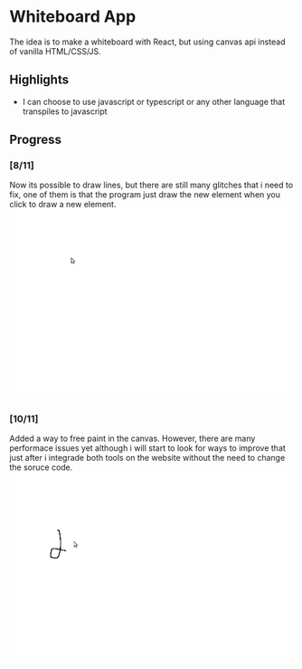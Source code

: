 # Whiteboard App
The idea is to make a whiteboard with React, but using canvas api instead of vanilla HTML/CSS/JS.

## Highlights
- I can choose to use javascript or typescript or any other language that transpiles to javascript


## Progress
### [8/11]
Now its possible to draw lines, but there are still many glitches that i need to fix, one of them is that the program just draw the new element when you click to draw a new element.
<img src="/assets/whiteboard_app_first_steps.gif"/>

### [10/11]
Added a way to free paint in the canvas. However, there are many performace issues yet although i will start to look for ways to improve that just after i integrade both tools on the website without the need to change the soruce code.
<img src="/assets/painttool_preview.gif" />
